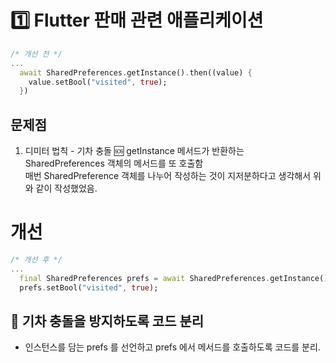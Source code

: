 # 1️⃣ Flutter 판매 관련 애플리케이션
```dart
/* 개선 전 */
...
  await SharedPreferences.getInstance().then((value) {
    value.setBool("visited", true);
  })
```

## 문제점
1. 디미터 법칙 - 기차 충돌 🆘 getInstance 메서드가 반환하는 SharedPreferences 객체의 메서드를 또 호출함
  <br/> 매번 SharedPreference 객체를 나누어 작성하는 것이 지저분하다고 생각해서 위와 같이 작성했었음.

# 개선
```dart
/* 개선 후 */
...
  final SharedPreferences prefs = await SharedPreferences.getInstance();
  prefs.setBool("visited", true);
```

## 🥔 기차 충돌을 방지하도록 코드 분리
* 인스턴스를 담는 prefs 를 선언하고 prefs 에서 메서드를 호출하도록 코드를 분리.
